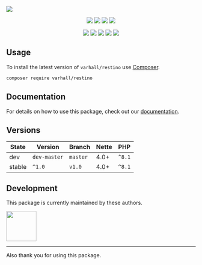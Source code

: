![](https://heatbadger.now.sh/github/readme/varhall/restino/)

<p align=center>
  <a href="https://github.com/varhall/restino/actions"><img src="https://badgen.net/github/checks/varhall/restino/master"></a>
  <a href="https://coveralls.io/r/varhall/restino"><img src="https://badgen.net/coveralls/c/github/varhall/restino"></a>
  <a href="https://packagist.org/packages/varhall/restino"><img src="https://badgen.net/packagist/dm/varhall/restino"></a>
  <a href="https://packagist.org/packages/varhall/restino"><img src="https://badgen.net/packagist/v/varhall/restino"></a>
</p>
<p align=center>
  <a href="https://packagist.org/packages/varhall/restino"><img src="https://badgen.net/packagist/php/varhall/restino"></a>
  <a href="https://github.com/varhall/restino"><img src="https://badgen.net/github/license/varhall/restino"></a>
  <a href="https://bit.ly/ctteg"><img src="https://badgen.net/badge/support/gitter/cyan"></a>
  <a href="https://bit.ly/cttfo"><img src="https://badgen.net/badge/support/forum/yellow"></a>
  <a href="https://contributte.org/partners.html"><img src="https://badgen.net/badge/sponsor/donations/F96854"></a>
</p>

## Usage

To install the latest version of `varhall/restino` use [Composer](https://getcomposer.org).

```bash
composer require varhall/restino
```

## Documentation

For details on how to use this package, check out our [documentation](.docs).

## Versions

| State       | Version       | Branch   | Nette | PHP    |
|-------------|---------------|----------|-------|--------|
| dev         | `dev-master`  | `master` | 4.0+  | `^8.1` |
| stable      | `^1.0`        | `v1.0`   | 4.0+  | `^8.1` |

## Development

This package is currently maintained by these authors.

<a href="https://github.com/varhall">
  <img width="80" height="80" src="https://avatars.githubusercontent.com/u/165651?v=4">
</a>

-----

Also thank you for using this package.